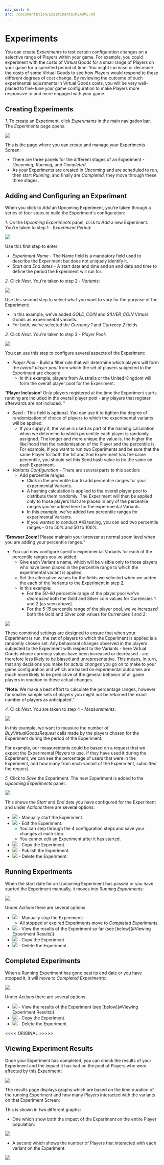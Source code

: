 ```yaml
---
nav_sort: 6
src: /Documentation/Experiments/README.md
---
```


# Experiments

You can create *Experiments* to test certain configuration changes on a selective range of Players within your game. For example, you could experiment with the costs of Virtual Goods for a small range of Players on your game for a specified period of time. You might increase or decrease the costs of some Virtual Goods to see how Players would respond to these different degrees of cost change. By reviewing the outcome of such experimental adjustments in Virtual Goods costs, you will be very well-placed to fine-tune your game configuration to make Players more responsive to and more engaged with your game.

## Creating Experiments

*1.* To create an Experiment, click *Experiments* in the main navigation bar. The *Experiments* page opens:

![](img/Experiments/7.png)

This is the page where you can create and manage your Experiments Screen:
* There are three panels for the different stages of an Experiment - *Upcoming*, *Running*, and *Completed*.
* As your Experiments are created in *Upcoming* and are scheduled to run, then start *Running*, and finally are *Completed*, they move through these three stages.

## Adding and Configuring an Experiment

When you click to *Add* an Upcoming Experiment, you're taken through a series of four steps to build the Experiment's configuration:

*1.* On the *Upcoming Experiments* panel, click to *Add* a new Experiment. You're taken to step 1 - *Experiment Period*:

![](img/Experiments/8.png)

Use this first step to enter:
* *Experiment Name* - The Name field is a mandatory field used to describe the Experiment but does not uniquely identify it.
* *Start and End dates* - A start date and time and an end date and time to define the period the Experiment will run for.

*2.* Click *Next*. You're taken to step 2 - *Variants*:

![](img/Experiments/9.png)

Use this second step to select what you want to vary for the purpose of the Experiment:
* In this example, we've added *GOLD_COIN* and *SILVER_COIN* Virtual Goods as experimental variants.
* For both, we've selected the *Currency 1* and *Currency 2* fields.

*3.* Click *Next*. You're taken to step 3 - *Player Pool*:

![](img/Experiments/10.png)

You can use this step to configure several aspects of the Experiment:
* *Player Pool* - Build a filter rule that will determine which players will form the *overall player pool* from which the set of players subjected to the Experiment are chosen:
  * In this example, players from Australia or the United Kingdom will form the overall player pool for the Experiment.

<q>**Player Inclusion!** Only players registered at the time the Experiment starts running are included in the overall player pool - any players that register afterwards are not included. </q>

* *Seed* - This field is optional. You can use it to tighten the degree of randomization of choice of players to which the experimental variants will be applied:
  * If you supply it, the value is used as part of the hashing calculation when we determine to which percentile each player is randomly assigned. The longer and more unique the value is, the higher the likelihood that the randomization of the Player and the percentile is. For example, If you want to run two Experiments and be sure that the same Player for both the 1st and 2nd Experiment has the same percentile, you should set this Seed hash value to be the same on each Experiment.
* *Variants Configuration* - There are several parts to this section:
  * Add percentile ranges:
    * Click in the percentile bar to add percentile ranges for your experimental Variants.
    * A hashing calculation is applied to the overall player pool to distribute them randomly. The Experiment will then be applied only to those players that are placed in any of the percentile ranges you've added here for the experimental Variants.
    * In this example, we've added two percentile ranges for experimental Variants.
    * If you wanted to conduct A/B testing, you can add two percentile ranges - 0 to 50% and 50 to 100%.

<q>**Browser Zoom!** Please maintain your browser at normal zoom level when you are adding your percentile ranges.</q>

  * You can now configure specific experimental Variants for each of the percentile ranges you've added.
    * Give each Variant a name, which will be visible only to those players who have been placed in the percentile range to which the experimental variant is applied.
    * Set the alternative values for the fields we selected when we added the each of the Variants to the Experiment in step 2.
    * In this example:
      * For the *50-60* percentile range of the player pool we've *decreased* both the Gold and Silver coin values for Currencies 1 and 2 (as seen above).
      * For the *5-15* percentile range of the player pool, we've *increased* both the Gold and Silver coin values for Currencies 1 and 2:

![](img/Experiments/10A.png)

These combined settings are designed to ensure that when your Experiment is run, the set of players to which the Experiment is applied is a randomly chosen set. Any behavioral changes observed in the players subjected to the Experiment with respect to the Variants - here Virtual Goods whose currency values have been increased or decreased - are therefore less likely to be biased and unrepresentative. This means, in turn, that any decisions you make for *actual changes* you go on to make to your game configuration and which are based on experimental outcomes are much more likely to be predictive of the general behavior of all game players in reaction to these actual changes.

<q>**Note:** We make a best effort to calculate the percentage ranges, however for smaller sample sets of players you might not be returned the exact number of players as anticipated.</q>

*4.* Click *Next*. You are taken to step 4 - *Measurements*:

![](img/Experiments/11.png)

In this example, we want to measure the number of *BuyVirtualGoodsRequest* calls made by the players chosen for the Experiment during the period of the Experiment.

For example, our measurements could be based on a request that we expect the Experimental Players to use. If they have used it during the Experiment, we can see the percentage of users that were in the Experiment, and how many from each variant of the Experiment, submitted the request.

*5.* Click to *Save* the Experiment. The new Experiment is added to the *Upcoming Experiments* panel.

![](img/Experiments/12.png)

This shows the *Start* and *End* date you have configured for the Experiment and under *Actions* there are several options:
* ![](/img/icons/starticon.png) - Manually start the Experiment.
* ![](/img/icons/editicon.png) - Edit the Experiment:
  * You can step through the 4 configuration steps and save your changes at each step.
  * You cannot edit an Experiment after it has started.
* ![](/img/icons/copyicon.png) - Copy the Experiment.
* ![](/img/icons/publishicon.png) - Publish the Experiment.
* ![](/img/icons/deleteicon.png) - Delete the Experiment.


## Running Experiments

When the start date for an Upcoming Experiment has passed or you have started the Experiment manually, it moves into *Running Experiments*:

![](img/Experiments/13.png)

Under *Actions* there are several options:
* ![](/img/icons/stopicon.png) - Manually stop the Experiment:
  * All stopped or expired Experiments move to *Completed Experiments*.
* ![](/img/icons/resultsicon.png) - View the results of the Experiment so far (see [below](#Viewing Experiment Results))
* ![](/img/icons/copyicon.png) - Copy the Experiment.
* ![](/img/icons/deleteicon.png) - Delete the Experiment.


## Completed Experiments

When a Running Experiment has gone past its end date or you have stopped it, it will move to *Completed Experiments*:

![](img/Experiments/14.png)

Under *Actions* there are several options:
* ![](/img/icons/resultsicon.png) - View the results of the Experiment (see [below](#Viewing Experiment Results)).
* ![](/img/icons/copyicon.png) - Copy the Experiment.
* ![](/img/icons/deleteicon.png) - Delete the Experiment.




<<<<  ORIGINAL  >>>>>


## Viewing Experiment Results

Once your Experiment has completed, you can check the results of your Experiment and the impact it has had on the pool of Players who were affected by this Experiment:

![](img/Experiments/4.png)



The results page displays graphs which are based on the time duration of the running Experiment and how many Players interacted with the variants on that Experiment Screen:



This is shown in two different graphs:
* One which show both the impact of the Experiment on the entire Player population:

![](img/Experiments/5.png)

* A second which shows the number of Players that interacted with each variant on the Experiment:

![](img/Experiments/6.png)
